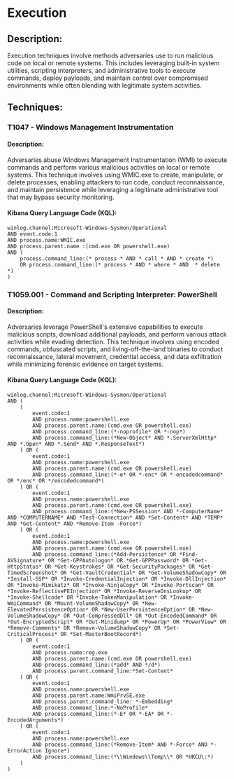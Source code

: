 # Execution

## Description:
Execution techniques involve methods adversaries use to run malicious code on local or remote systems. This includes leveraging built-in system utilities, scripting interpreters, and administrative tools to execute commands, deploy payloads, and maintain control over compromised environments while often blending with legitimate system activities.

## Techniques:
### T1047 - Windows Management Instrumentation
#### Description:
Adversaries abuse Windows Management Instrumentation (WMI) to execute commands and perform various malicious activities on local or remote systems. This technique involves using WMIC.exe to create, manipulate, or delete processes, enabling attackers to run code, conduct reconnaissance, and maintain persistence while leveraging a legitimate administrative tool that may bypass security monitoring.

#### Kibana Query Language Code (KQL):
```
winlog.channel:Microsoft-Windows-Sysmon/Operational
AND event.code:1
AND process.name:WMIC.exe
AND process.parent.name :(cmd.exe OR powershell.exe)
AND (
    process.command_line:(* process * AND * call * AND * create *)
    OR process.command_line:(* process * AND * where * AND  * delete *)
)
```

### T1059.001 - Command and Scripting Interpreter: PowerShell
#### Description:
Adversaries leverage PowerShell's extensive capabilities to execute malicious scripts, download additional payloads, and perform various attack activities while evading detection. This technique involves using encoded commands, obfuscated scripts, and living-off-the-land binaries to conduct reconnaissance, lateral movement, credential access, and data exfiltration while minimizing forensic evidence on target systems.

#### Kibana Query Language Code (KQL):
```
winlog.channel:Microsoft-Windows-Sysmon/Operational
AND (
    (
        event.code:1
        AND process.name:powershell.exe
        AND process.parent.name:(cmd.exe OR powershell.exe)
        AND process.command_line:(*-noprofile* OR *-nop*)
        AND process.command_line:(*New-Object* AND *.ServerXmlHttp* AND *.Open* AND *.Send* AND *.ResponseText*)
    ) OR (
        event.code:1
        AND process.name:powershell.exe
        AND process.parent.name:(cmd.exe OR powershell.exe)
        AND process.command_line:(*-e* OR *-enc* OR *-encodedcommand* OR */enc* OR */encodedcommand*)
    ) OR (
        event.code:1
        AND process.name:powershell.exe
        AND process.parent.name:(cmd.exe OR powershell.exe)
        AND process.command_line:(*New-PSSession* AND *-ComputerName* AND *COMPUTERNAME* AND *Test-Connection* AND *Set-Content* AND *TEMP* AND *Get-Content* AND *Remove-Item -Force*)
    ) OR (
        event.code:1
        AND process.name:powershell.exe
        AND process.parent.name:(cmd.exe OR powershell.exe)
        AND process.command_line:(*Add-Persistence* OR *Find-AVSignature* OR *Get-GPPAutologon* OR *Get-GPPPassword* OR *Get-HttpStatus* OR *Get-Keystrokes* OR *Get-SecurityPackages* OR *Get-TimedScreenshot* OR *Get-VaultCredential* OR *Get-VolumeShadowCopy* OR *Install-SSP* OR *Invoke-CredentialInjection* OR *Invoke-DllInjection* OR *Invoke-Mimikatz* OR *Invoke-NinjaCopy* OR *Invoke-Portscan* OR *Invoke-ReflectivePEInjection* OR *Invoke-ReverseDnsLookup* OR *Invoke-Shellcode* OR *Invoke-TokenManipulation* OR *Invoke-WmiCommand* OR *Mount-VolumeShadowCopy* OR *New-ElevatedPersistenceOption* OR *New-UserPersistenceOption* OR *New-VolumeShadowCopy* OR *Out-CompressedDll* OR *Out-EncodedCommand* OR *Out-EncryptedScript* OR *Out-Minidump* OR *PowerUp* OR *PowerView* OR *Remove-Comments* OR *Remove-VolumeShadowCopy* OR *Set-CriticalProcess* OR *Set-MasterBootRecord*)
    ) OR (
        event.code:1
        AND process.name:reg.exe
        AND process.parent.name:(cmd.exe OR powershell.exe)
        AND process.command_line:(*add* AND */d*)
        AND process.parent.command_line:*Set-Content*
    ) OR (
        event.code:1
        AND process.name:powershell.exe
        AND process.parent.name:WmiPrvSE.exe
        AND process.parent.command_line: *-Embedding* 
        AND process.command_line:*-NoProfile*
        AND process.command_line:(*-E* OR *-EA* OR *-EncodedArguments*)
    ) OR (
        event.code:1
        AND process.name:powershell.exe
        AND process.command_line:(*Remove-Item* AND *-Force* AND *-ErrorAction Ignore*) 
        AND process.command_line:(*\\Windows\\Temp\\* OR *HKCU\:*)
    )
) 
```
